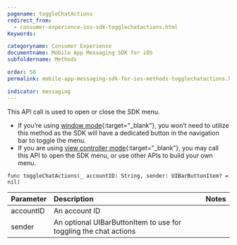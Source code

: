 ```yaml
---
pagename: toggleChatActions
redirect_from:
  - consumer-experience-ios-sdk-togglechatactions.html
Keywords:

categoryname: Consumer Experience
documentname: Mobile App Messaging SDK for iOS
subfoldername: Methods

order: 50
permalink: mobile-app-messaging-sdk-for-ios-methods-togglechatactions.html

indicator: messaging
---
```


This API call is used to open or close the SDK menu. 

* If you’re using [window mode](consumer-experience-ios-sdk-showconversation.html){:target="_blank"}, you won’t need to utilize this method as the SDK will have a dedicated button in the navigation bar to toggle the menu. 
* If you are using [view controller mode](consumer-experience-ios-sdk-showconversation.html){:target="_blank"}, you may call this API to open the SDK menu, or use other APIs to build your own menu. 

`func toggleChatActions(_ accountID: String, sender: UIBarButtonItem? = nil)`

| Parameter | Description | Notes |
| :--- | :--- | :--- |
| accountID | An account ID |
| sender | An optional UIBarButtonItem to use for toggling the chat actions |